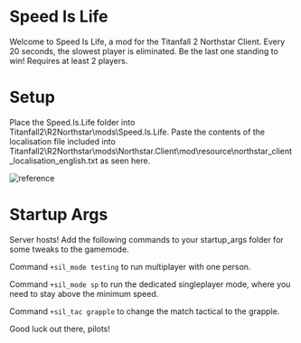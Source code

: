 # Speed Is Life
Welcome to Speed Is Life, a mod for the Titanfall 2 Northstar Client. Every 20 seconds, the slowest player is eliminated. Be the last one standing to win! Requires at least 2 players.

# Setup
Place the Speed.Is.Life folder into Titanfall2\R2Northstar\mods\Speed.Is.Life. Paste the contents of the localisation file included into Titanfall2\R2Northstar\mods\Northstar.Client\mod\resource\northstar_client_localisation_english.txt as seen here.

![reference](https://user-images.githubusercontent.com/73127554/147939780-098aaed5-f98b-452d-8563-95e587f06127.png)

# Startup Args
Server hosts! Add the following commands to your startup_args folder for some tweaks to the gamemode.

Command `+sil_mode testing` to run multiplayer with one person.

Command `+sil_mode sp` to run the dedicated singleplayer mode, where you need to stay above the minimum speed.

Command `+sil_tac grapple` to change the match tactical to the grapple. 


Good luck out there, pilots!
